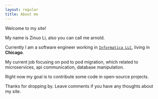 ```yaml
---
layout: regular
title: About me
---
```


Welcome to my site!

My name is Zinuo Li, also you can call me arnold.

Currently I am a software engineer working in [`Informatica LLC`], living in **Chicago**.

My current job focusing on pod to pod migration, which related to microservices, api communication, database manipulation.

Right now my goal is to contribute some code in open-source projects.

Thanks for dropping by. Leave comments if you have any thoughts about my site.

[`Informatica LLC`]: https://www.informatica.com/#fbid=K9c_zH5jojx



